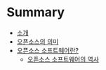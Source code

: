 # Summary

* [소개](README.md)
* [오픈소스의 의미](chapter1.md)
* [오픈소스 소프트웨어란?](chapter2.md)
    * [오픈소스 소프트웨어의 역사](chapter2-1.md)

